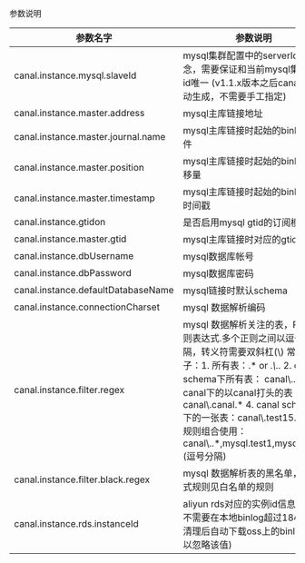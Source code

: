 



参数说明



| 参数名字                           | 参数说明                                                     | 默认值         |
| ---------------------------------- | ------------------------------------------------------------ | -------------- |
| canal.instance.mysql.slaveId       | mysql集群配置中的serverId概念，需要保证和当前mysql集群中id唯一  (v1.1.x版本之后canal会自动生成，不需要手工指定) | 无             |
| canal.instance.master.address      | mysql主库链接地址                                            | 127.0.0.1:3306 |
| canal.instance.master.journal.name | mysql主库链接时起始的binlog文件                              | 无             |
| canal.instance.master.position     | mysql主库链接时起始的binlog偏移量                            | 无             |
| canal.instance.master.timestamp    | mysql主库链接时起始的binlog的时间戳                          | 无             |
| canal.instance.gtidon              | 是否启用mysql gtid的订阅模式                                 | false          |
| canal.instance.master.gtid         | mysql主库链接时对应的gtid位点                                | 无             |
| canal.instance.dbUsername          | mysql数据库帐号                                              | canal          |
| canal.instance.dbPassword          | mysql数据库密码                                              | canal          |
| canal.instance.defaultDatabaseName | mysql链接时默认schema                                        |                |
| canal.instance.connectionCharset   | mysql 数据解析编码                                           | UTF-8          |
| canal.instance.filter.regex        | mysql 数据解析关注的表，Perl正则表达式.多个正则之间以逗号(,)分隔，转义符需要双斜杠(\\) 常见例子：1.  所有表：.*   or  .*\\..* 2.  canal schema下所有表： canal\\..* 3.  canal下的以canal打头的表：canal\\.canal.* 4.  canal schema下的一张表：canal\\.test15.  多个规则组合使用：canal\\..*,mysql.test1,mysql.test2 (逗号分隔) | .*\\..*        |
| canal.instance.filter.black.regex  | mysql 数据解析表的黑名单，表达式规则见白名单的规则           | 无             |
| canal.instance.rds.instanceId      | aliyun rds对应的实例id信息(如果不需要在本地binlog超过18小时被清理后自动下载oss上的binlog，可以忽略该值) | 无             |